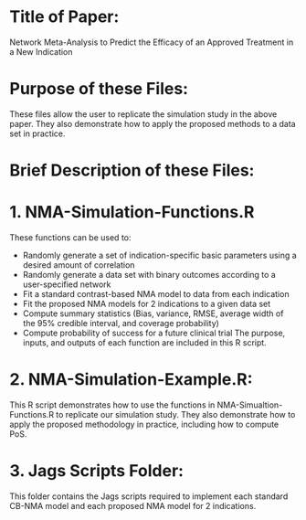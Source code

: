 # Title of Paper:
Network Meta-Analysis to Predict the Efficacy of an Approved Treatment in a New Indication

# Purpose of these Files:
These files allow the user to replicate the simulation study in the above paper. They also demonstrate how to apply the proposed methods to a data set in practice. 

# Brief Description of these Files:
# 1. NMA-Simulation-Functions.R
These functions can be used to:
- Randomly generate a set of indication-specific basic parameters using a desired amount of correlation
- Randomly generate a data set with binary outcomes according to a user-specified network
- Fit a standard contrast-based NMA model to data from each indication
- Fit the proposed NMA models for 2 indications to a given data set
- Compute summary statistics (Bias, variance, RMSE, average width of the 95% credible interval, and coverage probability)
- Compute probability of success for a future clinical trial
The purpose, inputs, and outputs of each function are included in this R script.

# 2. NMA-Simulation-Example.R:
This R script demonstrates how to use the functions in NMA-Simualtion-Functions.R to replicate our simulation study. They also demonstrate how to apply the proposed methodology in practice, including how to compute PoS. 

# 3. Jags Scripts Folder:
This folder contains the Jags scripts required to implement each standard CB-NMA model and each proposed NMA model for 2 indications. 
